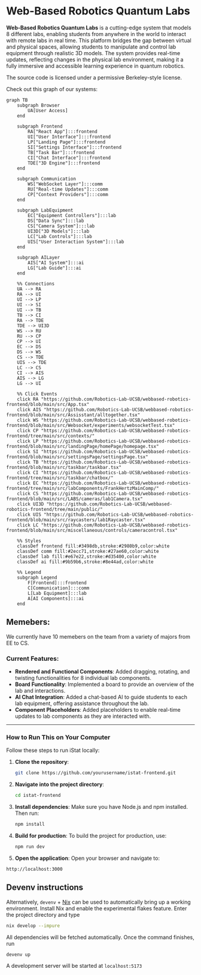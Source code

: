 # Web-Based Robotics Quantum Labs

**Web-Based Robotics Quantum Labs** is a cutting-edge system that models 8
different labs, enabling students from anywhere in the world to interact with
remote labs in real time. This platform bridges the gap between virtual and
physical spaces, allowing students to manipulate and control lab equipment
through realistic 3D models. The system provides real-time updates, reflecting
changes in the physical lab environment, making it a fully immersive and
accessible learning experience in quantum robotics.

The source code is licensed under a permissive Berkeley-style license.

Check out this graph of our systems:

```mermaid
graph TB
    subgraph Browser
        UA[User Access]
    end

    subgraph Frontend
        RA["React App"]:::frontend
        UI["User Interface"]:::frontend
        LP["Landing Page"]:::frontend
        SI["Settings Interface"]:::frontend
        TB["Task Bar"]:::frontend
        CI["Chat Interface"]:::frontend
        TDE["3D Engine"]:::frontend
    end

    subgraph Communication
        WS["WebSocket Layer"]:::comm
        RU["Real-time Updates"]:::comm
        CP["Context Providers"]:::comm
    end

    subgraph LabEquipment
        EC["Equipment Controllers"]:::lab
        DS["Data Sync"]:::lab
        CS["Camera System"]:::lab
        UI3D["3D Models"]:::lab
        LC["Lab Controls"]:::lab
        UIS["User Interaction System"]:::lab
    end

    subgraph AILayer
        AIS["AI System"]:::ai
        LG["Lab Guide"]:::ai
    end

    %% Connections
    UA --> RA
    RA --> UI
    UI --> LP
    UI --> SI
    UI --> TB
    TB --> CI
    RA --> TDE
    TDE --> UI3D
    WS --> RU
    RU --> CP
    CP --> UI
    EC --> DS
    DS --> WS
    CS --> TDE
    UIS --> TDE
    LC --> CS
    CI --> AIS
    AIS --> LG
    LG --> UI

    %% Click Events
    click RA "https://github.com/Robotics-Lab-UCSB/webbased-robotics-frontend/blob/main/src/App.tsx"
    click AIS "https://github.com/Robotics-Lab-UCSB/webbased-robotics-frontend/blob/main/src/Assisstant/alltogether.tsx"
    click WS "https://github.com/Robotics-Lab-UCSB/webbased-robotics-frontend/blob/main/src/Websocket/experiments/websocketTest.tsx"
    click CP "https://github.com/Robotics-Lab-UCSB/webbased-robotics-frontend/tree/main/src/contexts/"
    click LP "https://github.com/Robotics-Lab-UCSB/webbased-robotics-frontend/blob/main/src/landingPage/homePage/homepage.tsx"
    click SI "https://github.com/Robotics-Lab-UCSB/webbased-robotics-frontend/blob/main/src/settingsPage/settingsPage.tsx"
    click TB "https://github.com/Robotics-Lab-UCSB/webbased-robotics-frontend/blob/main/src/taskbar/taskbar.tsx"
    click CI "https://github.com/Robotics-Lab-UCSB/webbased-robotics-frontend/tree/main/src/taskbar/chatbox/"
    click EC "https://github.com/Robotics-Lab-UCSB/webbased-robotics-frontend/tree/main/src/labComponents/FrankHertzMainComp/"
    click CS "https://github.com/Robotics-Lab-UCSB/webbased-robotics-frontend/blob/main/src/LABS/cameras/lab1Camera.tsx"
    click UI3D "https://github.com/Robotics-Lab-UCSB/webbased-robotics-frontend/tree/main/public/"
    click UIS "https://github.com/Robotics-Lab-UCSB/webbased-robotics-frontend/blob/main/src/raycasters/lab1Raycaster.tsx"
    click LC "https://github.com/Robotics-Lab-UCSB/webbased-robotics-frontend/blob/main/src/miscellaneous/controls/cameracontrol.tsx"

    %% Styles
    classDef frontend fill:#3498db,stroke:#2980b9,color:white
    classDef comm fill:#2ecc71,stroke:#27ae60,color:white
    classDef lab fill:#e67e22,stroke:#d35400,color:white
    classDef ai fill:#9b59b6,stroke:#8e44ad,color:white

    %% Legend
    subgraph Legend
        F[Frontend]:::frontend
        C[Communication]:::comm
        L[Lab Equipment]:::lab
        A[AI Components]:::ai
    end
```

## Memebers:

We currently have 10 memebers on the team from a variety of majors from EE to CS.

### Current Features:

- **Rendered and Functional Components**: Added dragging, rotating, and twisting functionalities for 8 individual lab components.
- **Board Functionality**: Implemented a board to provide an overview of the lab and interactions.
- **AI Chat Integration**: Added a chat-based AI to guide students to each lab equipment, offering assistance throughout the lab.
- **Component Placeholders**: Added placeholders to enable real-time updates to lab components as they are interacted with.

---

### How to Run This on Your Computer

Follow these steps to run iStat locally:

1. **Clone the repository**:

   ```bash
   git clone https://github.com/yourusername/istat-frontend.git
   ```

2. **Navigate into the project directory**:

   ```bash
   cd istat-frontend
   ```

3. **Install dependencies**:
   Make sure you have Node.js and npm installed. Then run:

   ```bash
   npm install
   ```

4. **Build for production**:
   To build the project for production, use:

   ```bash
   npm run dev
   ```

5. **Open the application**:
   Open your browser and navigate to:

```
http://localhost:3000
```

## Devenv instructions

Alternatively, `devenv` + [Nix](https://nixos.org/) can be used to
automatically bring up a working environment. Install Nix and enable the
experimental flakes feature. Enter the project directory and type

```bash
nix develop --impure
```

All dependencies will be fetched automatically. Once the command finishes, run

```bash
devenv up
```

A development server will be started at `localhost:5173`
